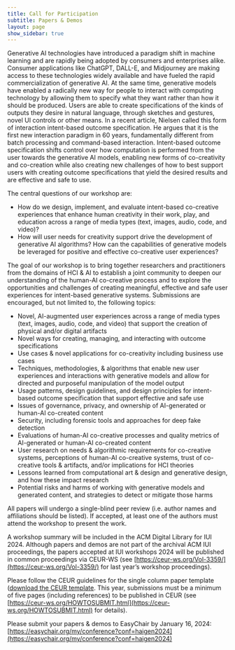 ```yaml
---
title: Call for Participation
subtitle: Papers & Demos
layout: page
show_sidebar: true
---
```



Generative AI technologies have introduced a paradigm shift in machine learning and are rapidly being adopted by consumers and enterprises alike. Consumer applications like ChatGPT, DALL-E, and Midjourney are making access to these technologies widely available and have fueled the rapid commercialization of generative AI. At the same time, generative models have enabled a radically new way for people to interact with computing technology by allowing them to specify what they want rather than how it should be produced. Users are able to create specifications of the kinds of outputs they desire in natural language, through sketches and gestures, novel UI controls or other means. In a recent article, Nielsen called this form of interaction intent-based outcome specification. He argues that it is the first new interaction paradigm in 60 years, fundamentally different from batch processing and command-based interaction. Intent-based outcome specification shifts control over how computation is performed from the user towards the generative AI models, enabling new forms of co-creativity and co-creation while also creating new challenges of how to best support users with creating outcome specifications that yield the desired results and are effective and safe to use.

The central questions of our workshop are:
* How do we design, implement, and evaluate intent-based co-creative experiences that enhance human creativity in their work, play, and education across a range of media types (text, images, audio, code, and video)?
* How will user needs for creativity support drive the development of generative AI algorithms? How can the capabilities of generative models be leveraged for positive and effective co-creative user experiences?

The goal of our workshop is to bring together researchers and practitioners from the domains of HCI & AI to establish a joint community to deepen our understanding of the human-AI co-creative process and to explore the opportunities and challenges of creating meaningful, effective and safe user experiences for intent-based generative systems. 
Submissions are encouraged, but not limited to, the following topics:

* Novel, AI-augmented user experiences across a range of media types (text, images, audio, code, and video) that support the creation of physical and/or digital artifacts
* Novel ways for creating, managing, and interacting with outcome specifications
* Use cases & novel applications for co-creativity including business use cases
* Techniques, methodologies, & algorithms that enable new user experiences and interactions with generative models and allow for directed and purposeful manipulation of the model output
* Usage patterns, design guidelines, and design principles for intent-based outcome specification that support effective and safe use
* Issues of governance, privacy, and ownership of AI-generated or human-AI co-created content
* Security, including forensic tools and approaches for deep fake detection
* Evaluations of human-AI co-creative processes and quality metrics of AI-generated or human-AI co-created content
* User research on needs & algorithmic requirements for co-creative systems, perceptions of human-AI co-creative systems, trust of co-creative tools & artifacts, and/or implications for HCI theories
* Lessons learned from computational art & design and generative design, and how these impact research
* Potential risks and harms of working with generative models and generated content, and strategies to detect or mitigate those harms

All papers will undergo a single-blind peer review (i.e. author names and affiliations should be listed). If accepted, at least one of the authors must attend the workshop to present the work.

A workshop summary will be included in the ACM Digital Library for IUI 2024. Although papers and demos are not part of the archival ACM IUI proceedings, the papers accepted at IUI workshops 2024 will be published in common proceedings via CEUR-WS (see [https://ceur-ws.org/Vol-3359/](https://ceur-ws.org/Vol-3359/) for last year’s workshop proceedings). 

Please follow the CEUR guidelines for the single column paper template ([download the CEUR template](https://drive.google.com/file/d/1F9Nllrmhu6gUuYDdl-svxqwd5AW5NmZY/view). This year, submissions must be a minimum of five pages (including references) to be published in CEUR (see [https://ceur-ws.org/HOWTOSUBMIT.html](https://ceur-ws.org/HOWTOSUBMIT.html) for details).

Please submit your papers & demos to EasyChair by January 16, 2024:
[https://easychair.org/my/conference?conf=haigen2024](https://easychair.org/my/conference?conf=haigen2024)



